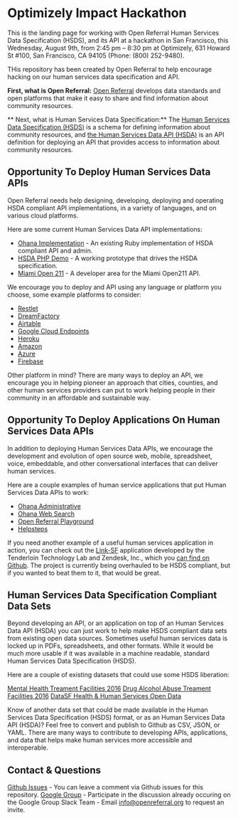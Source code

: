 # Optimizely Impact Hackathon

This is the landing page for working with Open Referral Human Services Data Specification (HSDS), and its API at a hackathon in San Francisco, this Wednesday, August 9th, from 2:45 pm – 8:30 pm at Optimizely, 631 Howard St #100, San Francisco, CA 94105 (Phone: (800) 252-9480). 

THis repository has been created by Open Referral to help encourage hacking on our human services data specification and API.

**First, what is Open Referral:** [Open Referral](https://openreferral.org/) develops data standards and open platforms that make it easy to share and find information about community resources.

** Next, what is Human Services Data Specification:** The [Human Services Data Specification (HSDS)](http://docs.openreferral.org/en/latest/) is a schema for defining information about community resources, and [the Human Services Data API (HSDA)](https://openreferral.github.io/api-specification/definition/) is an API definition for deploying an API that provides access to information about community resources.

## Opportunity To Deploy Human Services Data APIs
Open Referral needs help designing, developing, deploying and operating HSDA compliant API implementations, in a variety of languages, and on various cloud platforms.

Here are some current Human Services Data API implementations:

- [Ohana Implementation](https://github.com/codeforamerica/ohana-api) - An existing Ruby implementation of HSDA compliant API and admin.
- [HSDA PHP Demo](http://developer.open.referral.adopta.agency/) - A working prototype that drives the HSDA specification.
- [Miami Open 211](http://miami.open.211.adopta.agency/) - A developer area for the Miami Open211 API.

We encourage you to deploy and API using any language or platform you choose, some example platforms to consider:

- [Restlet](http://apis.how/5ytnitnakm)
- [DreamFactory](https://www.dreamfactory.com)
- [Airtable](https://airtable.com/)
- [Google Cloud Endpoints](https://cloud.google.com/endpoints/docs/deploy-an-api)
- [Heroku](https://www.heroku.com/)
- [Amazon](http://docs.aws.amazon.com/apigateway/latest/developerguide/how-to-deploy-api.html)
- [Azure](https://azure.microsoft.com/en-us/services/app-service/api/)
- [Firebase](https://firebase.google.com/)

Other platform in mind? There are many ways to deploy an API, we encourage you in helping pioneer an approach that cities, counties, and other human services providers can put to work helping people in their community in an affordable and sustainable way.

## Opportunity To Deploy Applications On Human Services Data APIs

In addition to deploying Human Services Data APIs, we encourage the development and evolution of open source web, mobile, spreadsheet, voice, embeddable, and other conversational interfaces that can deliver human services. 

Here are a couple examples of human service applications that put Human Services Data APIs to work:

- [Ohana Administrative](https://github.com/codeforamerica/ohana-api)
- [Ohana Web Search](https://github.com/codeforamerica/ohana-web-search)
- [Open Referral Playground](https://github.com/spilio/openreferral-playground)
- [Helpsteps](https://github.com/codeforboston/helpsteps-mobile)

If you need another example of a useful human services application in action, you can check out the [Link-SF](https://link-sf.com/) application developed by the Tenderloin Technology Lab and Zendesk, Inc., which you [can find on Github](https://github.com/zendesk/linksf). The project is currently being overhauled to be HSDS compliant, but if you wanted to beat them to it, that would be great.

## Human Services Data Specification Compliant Data Sets

Beyond developing an API, or an application on top of an Human Services Data API (HSDA) you can just work to help make HSDS compliant data sets from existing open data sources. Sometimes useful human services data is locked up in PDFs, spreadsheets, and other formats. While it would be much more usable if it was available in a machine readable, standard Human Services Data Specification (HSDS).

Here are a couple of existing datasets that could use some HSDS liberation:

[Mental Health Treament Facilities 2016](https://www.samhsa.gov/data/sites/default/files/2016%20National%20Directory%20of%20Mental%20Health%20Treatment%20Facilities.pdf)
[Drug Alcohol Abuse Treament Facilities 2016](https://www.samhsa.gov/data/sites/default/files/2016%20National%20Directory%20of%20Drug_Alcohol_Abuse%20Treatment%20Facilities.pdf)
[DataSF Health & Human Services Open Data](https://data.sfgov.org/browse?category=Health+and+Social+Services)

Know of another data set that could be made available in the Human Services Data Specification (HSDS) format, or as an Human Services Data API (HSDA)? Feel free to convert and publish to Github as CSV, JSON, or YAML. There are many ways to contribute to developing APIs, applications, and data that helps make human services more accessible and interoperable.

## Contact & Questions

[Github Issues](https://github.com/openreferral/optimizely-hack-2017/issues) - You can leave a comment via Github issues for this repository.
[Google Group](http://groups.google.com/forum/#!forum/openreferral) - Participate in the discussion already occuring on the Google Group
Slack Team - Email info@openreferral.org to request an invite.
